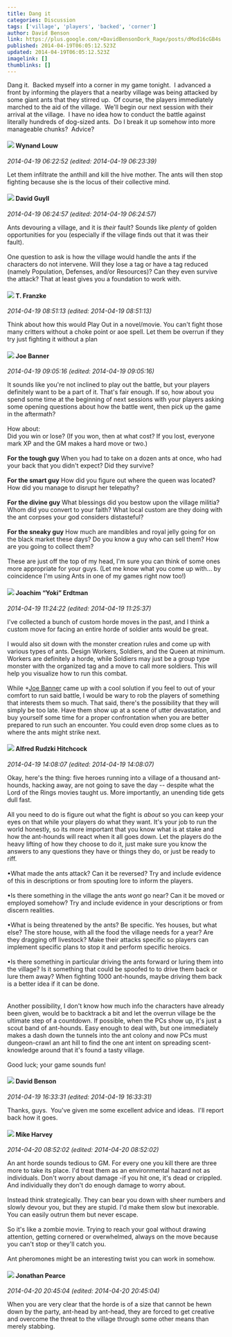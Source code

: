 ```yaml
---
title: Dang it
categories: Discussion
tags: ['village', 'players', 'backed', 'corner']
author: David Benson
link: https://plus.google.com/+DavidBensonDork_Rage/posts/dMod16cGB4s
published: 2014-04-19T06:05:12.523Z
updated: 2014-04-19T06:05:12.523Z
imagelink: []
thumblinks: []
---
```


Dang it.  Backed myself into a corner in my game tonight.  I advanced a front by informing the players that a nearby village was being attacked by some giant ants that they stirred up.  Of course, the players immediately marched to the aid of the village.  We&#39;ll begin our next session with their arrival at the village.  I have no idea how to conduct the battle against literally hundreds of dog-sized ants.  Do I break it up somehow into more manageable chunks?  Advice?
<div id='comment z13sgbuhunrszffyt04ce1nipkiqzrpgywg0k'>
  <h4><img src='{{site.baseurl}}//images/avatars/111256963556395023796_photo.jpg'> Wynand Louw</h4>
      <p><cite>2014-04-19 06:22:52 (edited: 2014-04-19 06:23:39)</cite></p>
        <p>Let them infiltrate the anthill and kill the hive mother. The ants will then stop fighting because she is the locus of their collective mind.</p>
</div>
        

<div id='comment z13sgbuhunrszffyt04ce1nipkiqzrpgywg0k'>
  <h4><img src='{{site.baseurl}}//images/avatars/117134143142507309944_photo.jpg'> David Guyll</h4>
      <p><cite>2014-04-19 06:24:57 (edited: 2014-04-19 06:24:57)</cite></p>
        <p>Ants devouring a village, and it is <i>their</i> fault? Sounds like <i>plenty</i> of golden opportunities for you (especially if the village finds out that it was their fault).<br /><br />One question to ask is how the village would handle the ants if the characters do not intervene. Will they lose a tag or have a tag reduced (namely Population, Defenses, and/or Resources)? Can they even survive the attack? That at least gives you a foundation to work with.</p>
</div>
        

<div id='comment z13sgbuhunrszffyt04ce1nipkiqzrpgywg0k'>
  <h4><img src='{{site.baseurl}}//images/avatars/110330901807759406775_photo.jpg'> T. Franzke</h4>
      <p><cite>2014-04-19 08:51:13 (edited: 2014-04-19 08:51:13)</cite></p>
        <p>Think about how this would Play Out in a novel/movie. You can&#39;t fight those many critters without a choke point or aoe spell. Let them be overrun if they try just fighting it without a plan</p>
</div>
        

<div id='comment z13sgbuhunrszffyt04ce1nipkiqzrpgywg0k'>
  <h4><img src='{{site.baseurl}}//images/avatars/103619294696451727396_photo.jpg'> Joe Banner</h4>
      <p><cite>2014-04-19 09:05:16 (edited: 2014-04-19 09:05:16)</cite></p>
        <p>It sounds like you&#39;re not inclined to play out the battle, but your players definitely want to be a part of it. That&#39;s fair enough. If so, how about you spend some time at the beginning of next sessions with your players asking some opening questions about how the battle went, then pick up the game in the aftermath?<br /><br />How about:<br />Did you win or lose? (If you won, then at what cost? If you lost, everyone mark XP and the GM makes a hard move or two.)<br /><br /><b>For the tough guy</b> When you had to take on a dozen ants at once, who had your back that you didn&#39;t expect? Did they survive?<br /><br /><b>For the smart guy</b> How did you figure out where the queen was located? How did you manage to disrupt her telepathy?<br /><br /><b>For the divine guy</b> What blessings did you bestow upon the village militia? Whom did you convert to your faith? What local custom are they doing with the ant corpses your god considers distasteful?<br /><br /><b>For the sneaky guy</b> How much are mandibles and royal jelly going for on the black market these days? Do you know a guy who can sell them? How are you going to collect them?<br /><br />These are just off the top of my head, I&#39;m sure you can think of some ones more appropriate for your guys. (Let me know what you come up with... by coincidence I&#39;m using Ants in one of my games right now too!)</p>
</div>
        

<div id='comment z13sgbuhunrszffyt04ce1nipkiqzrpgywg0k'>
  <h4><img src='{{site.baseurl}}//images/avatars/117540790518719917699_photo.jpg'> Joachim “Yoki” Erdtman</h4>
      <p><cite>2014-04-19 11:24:22 (edited: 2014-04-19 11:25:37)</cite></p>
        <p>I&#39;ve collected a bunch of custom horde moves in the past, and I think a custom move for facing an entire horde of soldier ants would be great.<br /><br />I would also sit down with the monster creation rules and come up with various types of ants. Design Workers, Soldiers, and the Queen at minimum. Workers are definitely a horde, while Soldiers may just be a group type monster with the organized tag and a move to call more soldiers. This will help you visualize how to run this combat.<br /><br />While <span class="proflinkWrapper"><span class="proflinkPrefix">+</span><a class="proflink" href="https://plus.google.com/103619294696451727396" oid="103619294696451727396">Joe Banner</a></span> came up with a cool solution if you feel to out of your comfort to run said battle, I would be wary to rob the players of something that interests them so much. That said, there&#39;s the possibility that they will simply be too late. Have them show up at a scene of utter devastation, and buy yourself some time for a proper confrontation when you are better prepared to run such an encounter. ﻿You could even drop some clues as to where the ants might strike next.</p>
</div>
        

<div id='comment z13sgbuhunrszffyt04ce1nipkiqzrpgywg0k'>
  <h4><img src='{{site.baseurl}}//images/avatars/100812462809734403456_photo.jpg'> Alfred Rudzki Hitchcock</h4>
      <p><cite>2014-04-19 14:08:07 (edited: 2014-04-19 14:08:07)</cite></p>
        <p>Okay, here&#39;s the thing: five heroes running into a village of a thousand ant-hounds, hacking away, are not going to save the day -- despite what the Lord of the Rings movies taught us. More importantly, an unending tide gets dull fast. <br /><br />All you need to do is figure out what the fight is <i>about</i> so you can keep your eyes on that while your players do what they want. It&#39;s your job to run the world honestly, so its more important that you know what is at stake and how the ant-hounds will react when it all goes down. Let the players do the heavy lifting of how they choose to do it, just make sure you know the answers to any questions they have or things they do, or just be ready to riff.<br /><br />•What made the ants attack? Can it be reversed? Try and include evidence of this in descriptions or from spouting lore to inform the players.<br /><br />•Is there something in the village the ants <i>wont</i> go near? Can it be moved or employed somehow? Try and include evidence in your descriptions or from discern realities.<br /><br />•What is being threatened by the ants? Be specific. Yes houses, but what else? The store house, with all the food the village needs for a year? Are they dragging off livestock? Make their attacks specific so players can implement specific plans to stop it and perform specific heroics.<br /><br />•Is there something in particular driving the ants forward or luring them into the village? Is it something that could be spoofed to to drive them back or lure them away? When fighting 1000 ant-hounds, maybe driving them back is a better idea if it can be done.<br /><br /><br />Another possibility, I don&#39;t know how much info the characters have already been given, would be to backtrack a bit and let the overrun village be the ultimate step of a countdown. If possible, when the PCs show up, it&#39;s just a scout band of ant-hounds. Easy enough to deal with, but one immediately makes a dash down the tunnels into the ant colony and now PCs must dungeon-crawl an ant hill to find the one ant intent on spreading scent-knowledge around that it&#39;s found a tasty village.<br /><br />Good luck; your game sounds fun!</p>
</div>
        

<div id='comment z13sgbuhunrszffyt04ce1nipkiqzrpgywg0k'>
  <h4><img src='{{site.baseurl}}//images/avatars/112061948037312301151_photo.jpg'> David Benson</h4>
      <p><cite>2014-04-19 16:33:31 (edited: 2014-04-19 16:33:31)</cite></p>
        <p>Thanks, guys.  You&#39;ve given me some excellent advice and ideas.  I&#39;ll report back how it goes.</p>
</div>
        

<div id='comment z13sgbuhunrszffyt04ce1nipkiqzrpgywg0k'>
  <h4><img src='{{site.baseurl}}//images/avatars/100107644985752808795_photo.jpg'> Mike Harvey</h4>
      <p><cite>2014-04-20 08:52:02 (edited: 2014-04-20 08:52:02)</cite></p>
        <p>An ant horde sounds tedious to GM. For every one you kill there are three more to take its place. I&#39;d treat them as an environmental hazard not as individuals.  Don&#39;t worry about damage -if you hit one, it&#39;s dead or crippled. And individually they don&#39;t do enough damage to worry about.<br /><br />Instead think strategically. They can bear you down with sheer numbers and slowly devour you, but they are stupid. I&#39;d make them slow but inexorable. You can easily outrun them but never escape.<br /><br />So it&#39;s like a zombie movie. Trying to reach your goal without drawing attention, getting cornered or overwhelmed, always on the move because you can&#39;t stop or they&#39;ll catch you.<br /><br />Ant pheromones might be an interesting twist you can work in somehow.</p>
</div>
        

<div id='comment z13sgbuhunrszffyt04ce1nipkiqzrpgywg0k'>
  <h4><img src='{{site.baseurl}}//images/avatars/102949316594006556875_photo.jpg'> Jonathan Pearce</h4>
      <p><cite>2014-04-20 20:45:04 (edited: 2014-04-20 20:45:04)</cite></p>
        <p>When you are very clear that the horde is of a size that cannot be hewn down by the party, ant-head by ant-head, they are forced to get creative and overcome the threat to the village through some other means than merely stabbing.</p>
</div>
        